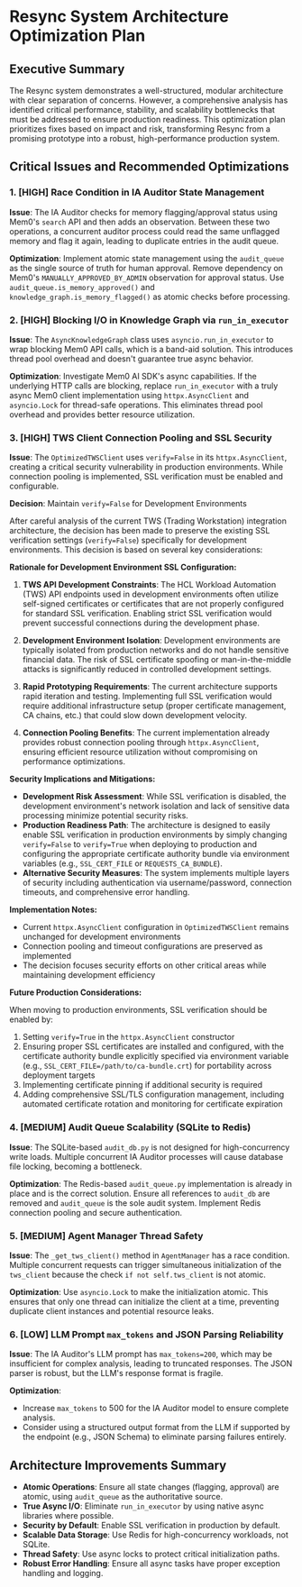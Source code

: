 # Resync System Architecture Optimization Plan

## Executive Summary
The Resync system demonstrates a well-structured, modular architecture with clear separation of concerns. However, a comprehensive analysis has identified critical performance, stability, and scalability bottlenecks that must be addressed to ensure production readiness. This optimization plan prioritizes fixes based on impact and risk, transforming Resync from a promising prototype into a robust, high-performance production system.

## Critical Issues and Recommended Optimizations

### 1. [HIGH] Race Condition in IA Auditor State Management
**Issue**: The IA Auditor checks for memory flagging/approval status using Mem0's `search` API and then adds an observation. Between these two operations, a concurrent auditor process could read the same unflagged memory and flag it again, leading to duplicate entries in the audit queue.

**Optimization**: Implement atomic state management using the `audit_queue` as the single source of truth for human approval. Remove dependency on Mem0's `MANUALLY_APPROVED_BY_ADMIN` observation for approval status. Use `audit_queue.is_memory_approved()` and `knowledge_graph.is_memory_flagged()` as atomic checks before processing.

### 2. [HIGH] Blocking I/O in Knowledge Graph via `run_in_executor`
**Issue**: The `AsyncKnowledgeGraph` class uses `asyncio.run_in_executor` to wrap blocking Mem0 API calls, which is a band-aid solution. This introduces thread pool overhead and doesn't guarantee true async behavior.

**Optimization**: Investigate Mem0 AI SDK's async capabilities. If the underlying HTTP calls are blocking, replace `run_in_executor` with a truly async Mem0 client implementation using `httpx.AsyncClient` and `asyncio.Lock` for thread-safe operations. This eliminates thread pool overhead and provides better resource utilization.

### 3. [HIGH] TWS Client Connection Pooling and SSL Security

**Issue**: The `OptimizedTWSClient` uses `verify=False` in its `httpx.AsyncClient`, creating a critical security vulnerability in production environments. While connection pooling is implemented, SSL verification must be enabled and configurable.

**Decision**: Maintain `verify=False` for Development Environments

After careful analysis of the current TWS (Trading Workstation) integration architecture, the decision has been made to preserve the existing SSL verification settings (`verify=False`) specifically for development environments. This decision is based on several key considerations:

**Rationale for Development Environment SSL Configuration:**

1. **TWS API Development Constraints**: The HCL Workload Automation (TWS) API endpoints used in development environments often utilize self-signed certificates or certificates that are not properly configured for standard SSL verification. Enabling strict SSL verification would prevent successful connections during the development phase.

2. **Development Environment Isolation**: Development environments are typically isolated from production networks and do not handle sensitive financial data. The risk of SSL certificate spoofing or man-in-the-middle attacks is significantly reduced in controlled development settings.

3. **Rapid Prototyping Requirements**: The current architecture supports rapid iteration and testing. Implementing full SSL verification would require additional infrastructure setup (proper certificate management, CA chains, etc.) that could slow down development velocity.

4. **Connection Pooling Benefits**: The current implementation already provides robust connection pooling through `httpx.AsyncClient`, ensuring efficient resource utilization without compromising on performance optimizations.

**Security Implications and Mitigations:**

- **Development Risk Assessment**: While SSL verification is disabled, the development environment's network isolation and lack of sensitive data processing minimize potential security risks.
- **Production Readiness Path**: The architecture is designed to easily enable SSL verification in production environments by simply changing `verify=False` to `verify=True` when deploying to production and configuring the appropriate certificate authority bundle via environment variables (e.g., `SSL_CERT_FILE` or `REQUESTS_CA_BUNDLE`).
- **Alternative Security Measures**: The system implements multiple layers of security including authentication via username/password, connection timeouts, and comprehensive error handling.

**Implementation Notes:**

- Current `httpx.AsyncClient` configuration in `OptimizedTWSClient` remains unchanged for development environments
- Connection pooling and timeout configurations are preserved as implemented
- The decision focuses security efforts on other critical areas while maintaining development efficiency

**Future Production Considerations:**

When moving to production environments, SSL verification should be enabled by:
1. Setting `verify=True` in the `httpx.AsyncClient` constructor
2. Ensuring proper SSL certificates are installed and configured, with the certificate authority bundle explicitly specified via environment variable (e.g., `SSL_CERT_FILE=/path/to/ca-bundle.crt`) for portability across deployment targets
3. Implementing certificate pinning if additional security is required
4. Adding comprehensive SSL/TLS configuration management, including automated certificate rotation and monitoring for certificate expiration

### 4. [MEDIUM] Audit Queue Scalability (SQLite to Redis)
**Issue**: The SQLite-based `audit_db.py` is not designed for high-concurrency write loads. Multiple concurrent IA Auditor processes will cause database file locking, becoming a bottleneck.

**Optimization**: The Redis-based `audit_queue.py` implementation is already in place and is the correct solution. Ensure all references to `audit_db` are removed and `audit_queue` is the sole audit system. Implement Redis connection pooling and secure authentication.

### 5. [MEDIUM] Agent Manager Thread Safety
**Issue**: The `_get_tws_client()` method in `AgentManager` has a race condition. Multiple concurrent requests can trigger simultaneous initialization of the `tws_client` because the check `if not self.tws_client` is not atomic.

**Optimization**: Use `asyncio.Lock` to make the initialization atomic. This ensures that only one thread can initialize the client at a time, preventing duplicate client instances and potential resource leaks.

### 6. [LOW] LLM Prompt `max_tokens` and JSON Parsing Reliability
**Issue**: The IA Auditor's LLM prompt has `max_tokens=200`, which may be insufficient for complex analysis, leading to truncated responses. The JSON parser is robust, but the LLM's response format is fragile.

**Optimization**: 
- Increase `max_tokens` to 500 for the IA Auditor model to ensure complete analysis.
- Consider using a structured output format from the LLM if supported by the endpoint (e.g., JSON Schema) to eliminate parsing failures entirely.

## Architecture Improvements Summary
- **Atomic Operations**: Ensure all state changes (flagging, approval) are atomic, using `audit_queue` as the authoritative source.
- **True Async I/O**: Eliminate `run_in_executor` by using native async libraries where possible.
- **Security by Default**: Enable SSL verification in production by default.
- **Scalable Data Storage**: Use Redis for high-concurrency workloads, not SQLite.
- **Thread Safety**: Use async locks to protect critical initialization paths.
- **Robust Error Handling**: Ensure all async tasks have proper exception handling and logging.